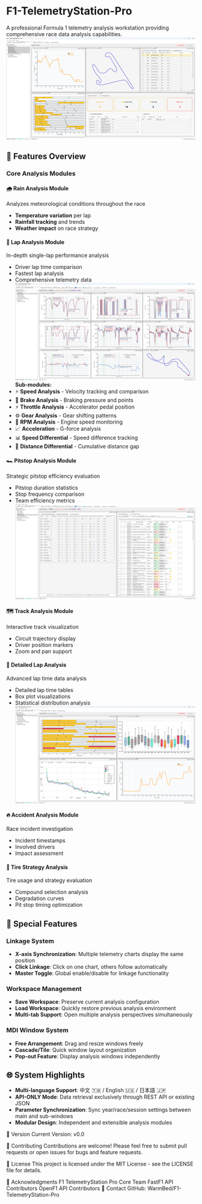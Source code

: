 # F1-TelemetryStation-Pro
A professional Formula 1 telemetry analysis workstation providing comprehensive race data analysis capabilities.
![logo](https://github.com/WarmBed/F1-TelemetryStation-Pro/blob/main/images/Rain.track.pitstop.tire.accident.png)
## 🌟 Features Overview

### Core Analysis Modules

#### 🌧️ Rain Analysis Module
Analyzes meteorological conditions throughout the race
- **Temperature variation** per lap
- **Rainfall tracking** and trends
- **Weather impact** on race strategy

#### 🏁 Lap Analysis Module
In-depth single-lap performance analysis
- Driver lap time comparison
- Fastest lap analysis
- Comprehensive telemetry data
![logo](https://github.com/WarmBed/F1-TelemetryStation-Pro/blob/main/images/Lap.track.png)
**Sub-modules:**
- ⚡ **Speed Analysis** - Velocity tracking and comparison
- 🛑 **Brake Analysis** - Braking pressure and points
- ⚡ **Throttle Analysis** - Accelerator pedal position
- ⚙️ **Gear Analysis** - Gear shifting patterns
- 🔄 **RPM Analysis** - Engine speed monitoring
- 📈 **Acceleration** - G-force analysis
- 📊 **Speed Differential** - Speed difference tracking
- 📏 **Distance Differential** - Cumulative distance gap

#### 🏎️ Pitstop Analysis Module
Strategic pitstop efficiency evaluation
- Pitstop duration statistics
- Stop frequency comparison
- Team efficiency metrics
![logo](https://github.com/WarmBed/F1-TelemetryStation-Pro/blob/main/images/pitstop.accidient.png)
#### 🗺️ Track Analysis Module
Interactive track visualization
- Circuit trajectory display
- Driver position markers
- Zoom and pan support

#### 🚗 Detailed Lap Analysis
Advanced lap time data analysis
- Detailed lap time tables
- Box plot visualizations
- Statistical distribution analysis
![logo](https://github.com/WarmBed/F1-TelemetryStation-Pro/blob/main/images/tire.lap.detailed.rain.png)
#### 🔥 Accident Analysis Module
Race incident investigation
- Incident timestamps
- Involved drivers
- Impact assessment

#### 🏁 Tire Strategy Analysis
Tire usage and strategy evaluation
- Compound selection analysis
- Degradation curves
- Pit stop timing optimization

## 🔗 Special Features

### Linkage System
- **X-axis Synchronization**: Multiple telemetry charts display the same position
- **Click Linkage**: Click on one chart, others follow automatically
- **Master Toggle**: Global enable/disable for linkage functionality

### Workspace Management
- **Save Workspace**: Preserve current analysis configuration
- **Load Workspace**: Quickly restore previous analysis environment
- **Multi-tab Support**: Open multiple analysis perspectives simultaneously

### MDI Window System
- **Free Arrangement**: Drag and resize windows freely
- **Cascade/Tile**: Quick window layout organization
- **Pop-out Feature**: Display analysis windows independently

## 🌐 System Highlights

- **Multi-language Support**: 中文 🇹🇼 / English 🇺🇸 / 日本語 🇯🇵
- **API-ONLY Mode**: Data retrieval exclusively through REST API or existing JSON
- **Parameter Synchronization**: Sync year/race/session settings between main and sub-windows
- **Modular Design**: Independent and extensible analysis modules

📝 Version
Current Version: v0.0

👥 Contributing
Contributions are welcome! Please feel free to submit pull requests or open issues for bugs and feature requests.

📄 License
This project is licensed under the MIT License - see the LICENSE file for details.

🙏 Acknowledgments
F1 TelemetryStation Pro Core Team
FastF1 API Contributors
OpenF1 API Contributors
📧 Contact
GitHub: WarmBed/F1-TelemetryStation-Pro
